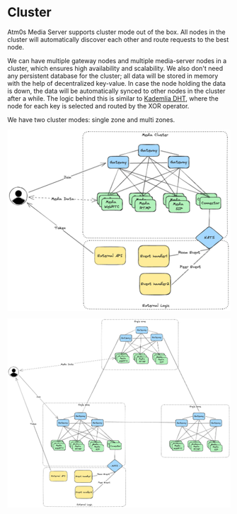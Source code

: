 # Cluster

Atm0s Media Server supports cluster mode out of the box. All nodes in the cluster will automatically discover each other and route requests to the best node. 

We can have multiple gateway nodes and multiple media-server nodes in a cluster, which ensures high availability and scalability. We also don't need any persistent database for the cluster; all data will be stored in memory with the help of decentralized key-value. In case the node holding the data is down, the data will be automatically synced to other nodes in the cluster after a while. The logic behind this is similar to [Kademlia DHT](https://en.wikipedia.org/wiki/Kademlia), where the node for each key is selected and routed by the XOR operator.

We have two cluster modes: single zone and multi zones.

![Single zone](../../imgs/single-zone.excalidraw.png)

![Multi zones](../../imgs/multi-zones.excalidraw.png)